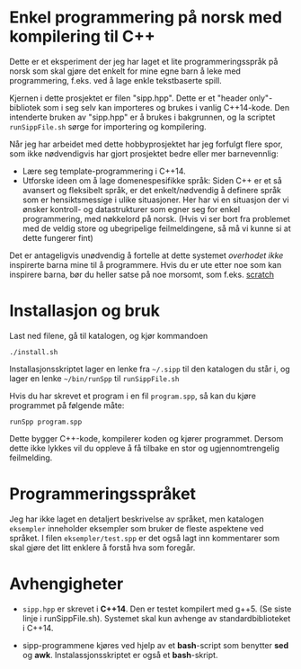 # Enkel programmering på norsk med kompilering til C++

Dette er et eksperiment der jeg har laget et lite programmeringsspråk på norsk som skal gjøre det enkelt for mine egne barn å leke med programmering, f.eks. ved å lage enkle tekstbaserte spill. 

Kjernen i dette prosjektet er filen "sipp.hpp". Dette er et "header only"-bibliotek som i seg selv kan importeres og brukes i vanlig C++14-kode. Den intenderte bruken av "sipp.hpp" er å brukes i bakgrunnen, og la scriptet `runSippFile.sh` sørge for importering og kompilering.

Når jeg har arbeidet med dette hobbyprosjektet har jeg forfulgt flere spor, som ikke nødvendigvis har gjort prosjektet bedre eller mer barnevennlig:
- Lære seg template-programmering i C++14.
- Utforske ideen om å lage domenespesifikke språk: Siden C++ er et så avansert og fleksibelt språk, er det enkelt/nødvendig å definere språk som er hensiktsmessige i ulike situasjoner. Her har vi en situasjon der vi ønsker kontroll- og datastrukturer som egner seg for enkel programmering, med nøkkelord på norsk. (Hvis vi ser bort fra problemet med de veldig store og ubegripelige feilmeldingene, så må vi kunne si at dette fungerer fint) 

Det er antageligvis unødvendig å fortelle at dette systemet *overhodet ikke* inspirerte barna mine til å programmere. Hvis du er ute etter noe som kan inspirere barna, bør du heller satse på noe morsomt, som f.eks.  [scratch](http://scratch.mit.edu)

# Installasjon og bruk
Last ned filene, gå til katalogen, og kjør kommandoen

```
./install.sh
```

Installasjonsskriptet lager en lenke fra `~/.sipp` til den katalogen du står i, og lager en lenke  `~/bin/runSpp` til `runSippFile.sh`


Hvis du har skrevet et program i en fil `program.spp`, så kan du kjøre programmet på følgende måte:

```
runSpp program.spp
```

Dette bygger C++-kode, kompilerer koden og kjører programmet. Dersom dette ikke lykkes vil du oppleve å få tilbake en stor og ugjennomtrengelig feilmelding.

# Programmeringsspråket

Jeg har ikke laget en detaljert beskrivelse av språket, men katalogen `eksempler` inneholder eksempler som bruker de fleste aspektene ved språket. I filen `eksempler/test.spp` er det også lagt inn kommentarer som skal gjøre det litt enklere å forstå hva som foregår.

# Avhengigheter

- `sipp.hpp` er skrevet i **C++14**. Den er testet kompilert med g++5. (Se siste linje i runSippFile.sh). Systemet skal kun avhenge av standardbiblioteket i C++14.

- sipp-programmene kjøres ved hjelp av et **bash**-script som benytter **sed** og **awk**. Instalassjonsskriptet er også et **bash**-skript.
